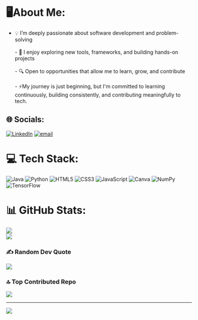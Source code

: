 
# 🖥️About Me:
- 💡 I’m deeply passionate about software development and problem-solving  </br><br>- 🧰 I enjoy exploring new tools, frameworks, and building hands-on projects </br>   <br>- 🔍 Open to opportunities that allow me to learn, grow, and contribute  </br><br>- ⚡My journey is just beginning, but I'm committed to learning continuously, building consistently, and contributing meaningfully to tech.


## 🌐 Socials:
[![LinkedIn](https://img.shields.io/badge/LinkedIn-%230077B5.svg?logo=linkedin&logoColor=white)](https://www.linkedin.com/in/nandini-rao-aa1762268/) [![email](https://img.shields.io/badge/Email-D14836?logo=gmail&logoColor=white)](mailto:raonandini135@gmail.com) 

# 💻 Tech Stack:
![Java](https://img.shields.io/badge/java-%23ED8B00.svg?style=for-the-badge&logo=openjdk&logoColor=white) ![Python](https://img.shields.io/badge/python-3670A0?style=for-the-badge&logo=python&logoColor=ffdd54) ![HTML5](https://img.shields.io/badge/html5-%23E34F26.svg?style=for-the-badge&logo=html5&logoColor=white) ![CSS3](https://img.shields.io/badge/css3-%231572B6.svg?style=for-the-badge&logo=css3&logoColor=white) ![JavaScript](https://img.shields.io/badge/javascript-%23323330.svg?style=for-the-badge&logo=javascript&logoColor=%23F7DF1E) ![Canva](https://img.shields.io/badge/Canva-%2300C4CC.svg?style=for-the-badge&logo=Canva&logoColor=white) ![NumPy](https://img.shields.io/badge/numpy-%23013243.svg?style=for-the-badge&logo=numpy&logoColor=white) ![TensorFlow](https://img.shields.io/badge/TensorFlow-%23FF6F00.svg?style=for-the-badge&logo=TensorFlow&logoColor=white)
# 📊 GitHub Stats:
![](https://nirzak-streak-stats.vercel.app/?user=nandinirao135&theme=dark&hide_border=false)<br/>
![](https://github-readme-stats.vercel.app/api/top-langs/?username=nandinirao135&theme=dark&hide_border=false&include_all_commits=true&count_private=true&layout=compact)

### ✍️ Random Dev Quote
![](https://quotes-github-readme.vercel.app/api?type=horizontal&theme=radical)

### 🔝 Top Contributed Repo
![](https://github-contributor-stats.vercel.app/api?username=nandinirao135&limit=5&theme=dark&combine_all_yearly_contributions=true)

---
[![](https://visitcount.itsvg.in/api?id=nandinirao135&icon=0&color=0)](https://visitcount.itsvg.in)

<!-- Proudly created with GPRM ( https://gprm.itsvg.in ) -->
